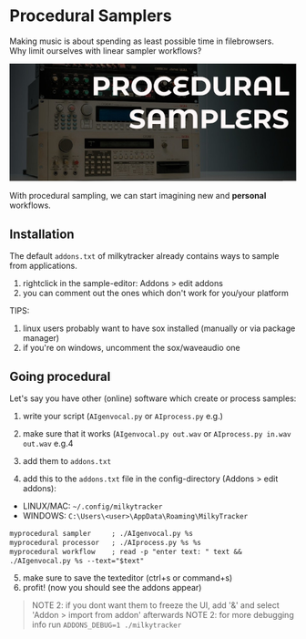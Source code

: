 # Procedural Samplers 

Making music is about spending as least possible time in filebrowsers.<br>
Why limit ourselves with linear sampler workflows?

![](screenshot.jpg)

With procedural sampling, we can start imagining new and **personal** workflows.

## Installation

The default `addons.txt` of milkytracker already contains ways to sample from applications.

1. rightclick in the sample-editor: Addons > edit addons
2. you can comment out the ones which don't work for you/your platform

TIPS:

1. linux users probably want to have sox installed (manually or via package manager)
2. if you're on windows, uncomment the sox/waveaudio one

## Going procedural

Let's say you have other (online) software which create or process samples:

1. write your script (`AIgenvocal.py` or `AIprocess.py` e.g.)
2. make sure that it works (`AIgenvocal.py out.wav` or `AIprocess.py in.wav out.wav` e.g.4
3. add them to `addons.txt`

4. add this to the `addons.txt` file in the config-directory (Addons > edit addons):

* LINUX/MAC: `~/.config/milkytracker`
* WINDOWS:   `C:\Users\<user>\AppData\Roaming\MilkyTracker`

```
myprocedural sampler     ; ./AIgenvocal.py %s
myprocedural processor   ; ./AIprocess.py %s %s
myprocedural workflow    ; read -p "enter text: " text && ./AIgenvocal.py %s --text="$text"
```

5. make sure to save the texteditor (ctrl+s or command+s)
6. profit! (now you should see the addons appear)

> NOTE 2: if you dont want them to freeze the UI, add '&' and select 'Addon > import from addon' afterwards
> NOTE 2: for more debugging info run `ADDONS_DEBUG=1 ./milkytracker`

